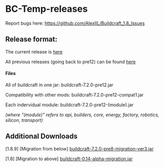 # BC-Temp-releases

Report bugs here: https://github.com/AlexIIL/Buildcraft_1.8_Issues

## Release format:
The current release is [here](https://github.com/AlexIIL/BC-Temp-releases/releases/tag/7.2.0-pre12)

All previous releases (going back to pre12) can be found [here](https://github.com/AlexIIL/BC-Temp-releases/releases)

#### Files

All of buildcraft in one jar: buildcraft-7.2.0-pre12.jar

Compatibility with other mods: buildcraft-7.2.0-pre12-compat1.jar

Each indervidual module: buildcraft-7.2.0-pre12-(module).jar

*(where "(module)" refers to api, builders, core, energy, factory, robotics, silicon, transport)*

## Additional Downloads

[1.8.9] [Migration from below] [buildcraft-7.2.0-pre8-migration-ver3.jar](https://www.dropbox.com/s/9idh2tt02d9c9dq/buildcraft-7.2.0-pre8-migration-ver3.jar?dl=1)

[1.8] [Migration to above] [buildcraft-0.14-alpha-migration.jar]( https://www.dropbox.com/s/24feujbpfik6z8h/buildcraft-0.14-alpha-migration.jar?dl=1)
